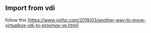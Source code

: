 ## Import from vdi

follow this [https://www.yinfor.com/2019/03/another-way-to-move-virtualbox-vdi-to-proxmox-ve.html]


